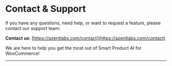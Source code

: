 # Contact & Support

If you have any questions, need help, or want to request a feature, please contact our support team:

<strong>Contact us</strong>: [https://azentlabs.com/contact](https://azentlabs.com/contact)

We are here to help you get the most out of Smart Product AI for WooCommerce!

---
